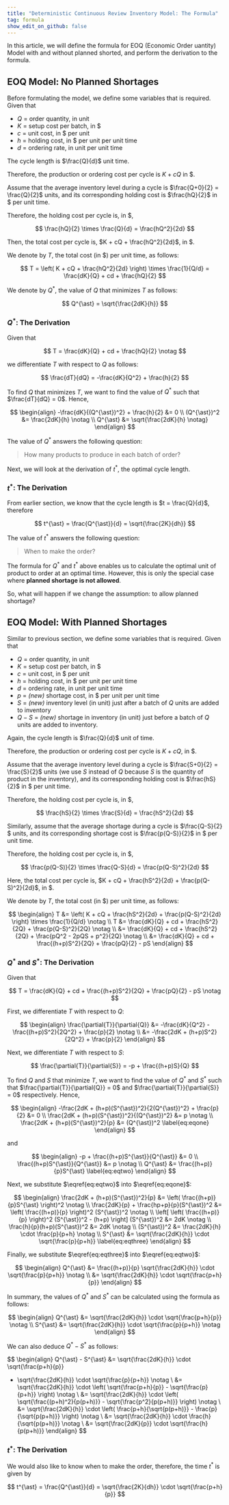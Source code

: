 ```yaml
---
title: "Deterministic Continuous Review Inventory Model: The Formula"
tag: formula
show_edit_on_github: false
---
```


In this article, we will define the formula for EOQ (Economic Order uantity) Model with and without planned shorted, and perform the derivation to the formula.

<!--more-->

## EOQ Model: No Planned Shortages

Before formulating the model, we define some variables that is required. Given that

- $Q$ = order quantity, in unit
- $K$ = setup cost per batch, in \$
- $c$ = unit cost, in \$ per unit
- $h$ = holding cost, in \$ per unit per unit time
- $d$ = ordering rate, in unit per unit time

The cycle length is $\frac{Q}{d}$ unit time.

Therefore, the production or ordering cost per cycle is $K + cQ$ in \$.

Assume that the average inventory level during a cycle is $\frac{Q+0}{2} = \frac{Q}{2}$ units, and its corresponding holding cost is $\frac{hQ}{2}$ in \$ per unit time.

Therefore, the holding cost per cycle is, in \$,

$$
\frac{hQ}{2} \times \frac{Q}{d} = \frac{hQ^2}{2d}
$$

Then, the total cost per cycle is, $K + cQ + \frac{hQ^2}{2d}$, in \$.

We denote by $T$, the total cost (in \$) per unit time, as follows:

$$
T = \left( K + cQ + \frac{hQ^2}{2d} \right) \times \frac{1}{Q/d}
= \frac{dK}{Q} + cd + \frac{hQ}{2}
$$

We denote by $Q^{\ast}$, the value of $Q$ that minimizes $T$ as follows:

$$
Q^{\ast} = \sqrt{\frac{2dK}{h}}
$$


### $Q^{\ast}$: The Derivation

Given that

$$
T = \frac{dK}{Q} + cd + \frac{hQ}{2} \notag
$$

we differentiate $T$ with respect to $Q$ as follows:

$$
\frac{dT}{dQ} = -\frac{dK}{Q^2} + \frac{h}{2}
$$

To find $Q$ that minimizes $T$, we want to find the value of $Q^{\ast}$ such that $\frac{dT}{dQ} = 0$. Hence,

$$
\begin{align}
-\frac{dK}{(Q^{\ast})^2} + \frac{h}{2} &= 0
\\
(Q^{\ast})^2 &= \frac{2dK}{h} \notag
\\
Q^{\ast} &= \sqrt{\frac{2dK}{h} \notag}
\end{align}
$$

The value of $Q^{\ast}$ answers the following question:

> How many products to produce in each batch of order?

Next, we will look at the derivation of $t^{\ast}$, the optimal cycle length.

### $t^{\ast}$: The Derivation

From earlier section, we know that the cycle length is $t = \frac{Q}{d}$, therefore

$$
t^{\ast} = \frac{Q^{\ast}}{d} = \sqrt{\frac{2K}{dh}}
$$

The value of $t^{\ast}$ answers the following question:

> When to make the order?

The formula for $Q^{\ast}$ and $t^{\ast}$ above enables us to calculate the optimal unit of product to order at an optimal time. However, this is only the special case where **planned shortage is not allowed**.

So, what will happen if we change the assumption: to allow planned shortage?

## EOQ Model: With Planned Shortages

Similar to previous section, we define some variables that is required. Given that

- $Q$ = order quantity, in unit
- $K$ = setup cost per batch, in \$
- $c$ = unit cost, in \$ per unit
- $h$ = holding cost, in \$ per unit per unit time
- $d$ = ordering rate, in unit per unit time
- $p$ = *(new)* shortage cost, in \$ per unit per unit time
- $S$ = *(new)* inventory level (in unit) just after a batch of $Q$ units are added to inventory
- $Q - S$ = *(new)* shortage in inventory (in unit) just before a batch of $Q$ units are added to inventory.

Again, the cycle length is $\frac{Q}{d}$ unit of time.

Therefore, the production or ordering cost per cycle is $K + cQ$, in \$.

Assume that the average inventory level during a cycle is $\frac{S+0}{2} = \frac{S}{2}$ units (we use $S$ instead of $Q$ because $S$ is the quantity of product in the inventory), and its corresponding holding cost is $\frac{hS}{2}$ in \$ per unit time.

Therefore, the holding cost per cycle is, in \$,

$$
\frac{hS}{2} \times \frac{S}{d} = \frac{hS^2}{2d}
$$

Similarly, assume that the average shortage during a cycle is $\frac{Q-S}{2} $ units, and its corresponding shortage cost is $\frac{p(Q-S)}{2}$ in \$ per unit time.

Therefore, the holding cost per cycle is, in \$,

$$
\frac{p(Q-S)}{2} \times \frac{Q-S}{d} = \frac{p(Q-S)^2}{2d}
$$

Here, the total cost per cycle is, $K + cQ + \frac{hS^2}{2d} + \frac{p(Q-S)^2}{2d}$, in \$.

We denote by $T$, the total cost (in \$) per unit time, as follows:

$$
\begin{align}
T &= \left( K + cQ + \frac{hS^2}{2d} + \frac{p(Q-S)^2}{2d} \right) \times \frac{1}{Q/d} \notag
\\
T &= \frac{dK}{Q} + cd + \frac{hS^2}{2Q} + \frac{p(Q-S)^2}{2Q} \notag
\\
&= \frac{dK}{Q} + cd + \frac{hS^2}{2Q} + \frac{pQ^2 - 2pQS + p^2}{2Q} \notag
\\
&= \frac{dK}{Q} + cd + \frac{(h+p)S^2}{2Q} + \frac{pQ}{2} - pS
\end{align}
$$

### $Q^{\ast}$ and $S^{\ast}$: The Derivation

Given that

$$
T = \frac{dK}{Q} + cd + \frac{(h+p)S^2}{2Q} + \frac{pQ}{2} - pS \notag
$$

First, we differentiate $T$ with respect to $Q$:

$$
\begin{align}
\frac{\partial{T}}{\partial{Q}} 
&= -\frac{dK}{Q^2} - \frac{(h+p)S^2}{2Q^2} + \frac{p}{2} \notag
\\
&= -\frac{2dK + (h+p)S^2}{2Q^2} + \frac{p}{2}
\end{align}
$$

Next, we differentiate $T$ with respect to $S$:

$$
\frac{\partial{T}}{\partial{S}} 
= -p + \frac{(h+p)S}{Q}
$$

To find $Q$ and $S$ that minimize $T$, we want to find the value of $Q^{\ast}$ and $S^{\ast}$ such that $\frac{\partial{T}}{\partial{Q}} = 0$ and $\frac{\partial{T}}{\partial{S}} = 0$ respectively. Hence,

$$
\begin{align}
-\frac{2dK + (h+p)(S^{\ast})^2}{2(Q^{\ast})^2} + \frac{p}{2} &= 0
\\
\frac{2dK + (h+p)(S^{\ast})^2}{(Q^{\ast})^2} &= p \notag
\\
\frac{2dK + (h+p)(S^{\ast})^2}{p} &= (Q^{\ast})^2 \label{eq:eqone}
\end{align}
$$

and

$$
\begin{align}
-p + \frac{(h+p)S^{\ast}}{Q^{\ast}} &= 0
\\
\frac{(h+p)S^{\ast}}{Q^{\ast}} &= p \notag
\\
Q^{\ast} &= \frac{(h+p)}{p}S^{\ast} \label{eq:eqtwo}
\end{align}
$$

Next, we substitute $\eqref{eq:eqtwo}$ into $\eqref{eq:eqone}$:

$$
\begin{align}
\frac{2dK + (h+p)(S^{\ast})^2}{p}
&= \left( \frac{(h+p)}{p}S^{\ast} \right)^2 \notag
\\
\frac{2dK}{p} + \frac{hp+p}{p}(S^{\ast})^2
&= \left( \frac{(h+p)}{p} \right)^2 (S^{\ast})^2 \notag
\\
\left[ \left( \frac{(h+p)}{p} \right)^2 (S^{\ast})^2 - (h+p) \right] (S^{\ast})^2
&= 2dK \notag
\\
\frac{h}{p}(h+p)(S^{\ast})^2 &= 2dK \notag
\\
(S^{\ast})^2 &= \frac{2dK}{h} \cdot \frac{p}{p+h} \notag
\\
S^{\ast} &= \sqrt{\frac{2dK}{h}} \cdot \sqrt{\frac{p}{p+h}} \label{eq:eqthree}
\end{align}
$$

Finally, we substitute $\eqref{eq:eqthree}$ into $\eqref{eq:eqtwo}$:

$$
\begin{align}
Q^{\ast} &= \frac{(h+p)}{p} \sqrt{\frac{2dK}{h}} \cdot \sqrt{\frac{p}{p+h}} \notag
\\
&= \sqrt{\frac{2dK}{h}} \cdot \sqrt{\frac{p+h}{p}}
\end{align}
$$

In summary, the values of $Q^{\ast}$ and $S^{\ast}$ can be calculated using the formula as follows:

$$
\begin{align}
Q^{\ast} &= \sqrt{\frac{2dK}{h}} \cdot \sqrt{\frac{p+h}{p}} \notag
\\
S^{\ast} &= \sqrt{\frac{2dK}{h}} \cdot \sqrt{\frac{p}{p+h}} \notag
\end{align}
$$

We can also deduce $Q^{\ast} - S^{\ast}$ as follows:

$$
\begin{align}
Q^{\ast} - S^{\ast}
&= \sqrt{\frac{2dK}{h}} \cdot \sqrt{\frac{p+h}{p}}
- \sqrt{\frac{2dK}{h}} \cdot \sqrt{\frac{p}{p+h}} \notag
\\
&= \sqrt{\frac{2dK}{h}} \cdot 
\left( \sqrt{\frac{p+h}{p}} - \sqrt{\frac{p}{p+h}} \right) \notag
\\
&= \sqrt{\frac{2dK}{h}} \cdot 
\left( \sqrt{\frac{(p+h)^2}{p(p+h)}} - \sqrt{\frac{p^2}{p(p+h)}} \right) \notag
\\
&= \sqrt{\frac{2dK}{h}} \cdot 
\left( \frac{p+h}{\sqrt{p(p+h)}} - \frac{p}{\sqrt{p(p+h)}} \right) \notag
\\
&= \sqrt{\frac{2dK}{h}} \cdot \frac{h}{\sqrt{p(p+h)}} \notag
\\
&= \sqrt{\frac{2dK}{p}} \cdot \sqrt{\frac{h}{p(p+h)}}
\end{align}
$$

### $t^{\ast}$: The Derivation

We would also like to know when to make the order, therefore, the time $t^{\ast}$ is given by

$$
t^{\ast} = \frac{Q^{\ast}}{d} = \sqrt{\frac{2K}{dh}} \cdot \sqrt{\frac{p+h}{p}}
$$